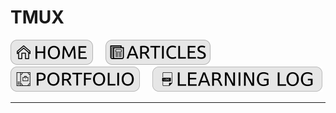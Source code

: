 # TMUX

[![HOME](../../img/button_home.png)](https://github.com/mmmarceleza/My-Learning-Tracker#marcelos-learning-tracker) &nbsp; &nbsp; [![MY ARTICLES](../../img/button_article.png)](https://github.com/mmmarceleza/My-Learning-Tracker/blob/master/content/my-articles.md#my-articles) &nbsp; &nbsp; [![PORTFOLIO](../../img/button_portfolio.png)](https://github.com/mmmarceleza/My-Learning-Tracker/blob/master/content/portfolio.md#portfolio) &nbsp; &nbsp; [![LEARNING LOG](../../img/button_log.png)](https://github.com/mmmarceleza/My-Learning-Tracker/blob/master/content/learning-log.md#learning-log)

***